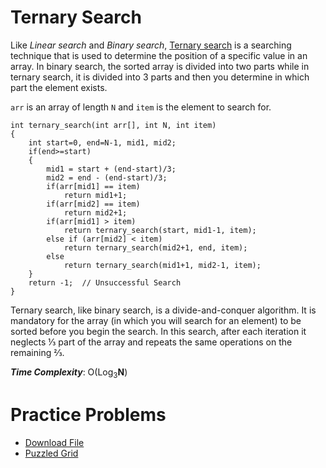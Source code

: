 # Ternary Search

Like *Linear search* and *Binary search*, [Ternary search](https://en.wikipedia.org/wiki/Ternary_search) is a searching technique that is used to determine the position of a specific value in an array. In binary search, the sorted array is divided into two parts while in ternary search, it is divided into 3 parts and then you determine in which part the element exists.

`arr` is an array of length `N` and `item` is the element to search for.

	int ternary_search(int arr[], int N, int item)
	{
		int start=0, end=N-1, mid1, mid2;
		if(end>=start)
		{
			mid1 = start + (end-start)/3;
			mid2 = end - (end-start)/3;
			if(arr[mid1] == item)
				return mid1+1;
			if(arr[mid2] == item)
				return mid2+1;
			if(arr[mid1] > item)
				return ternary_search(start, mid1-1, item);
			else if (arr[mid2] < item)
				return ternary_search(mid2+1, end, item);
			else
				return ternary_search(mid1+1, mid2-1, item);
		}
		return -1;	// Unsuccessful Search
	}

Ternary search, like binary search, is a divide-and-conquer algorithm. It is mandatory for the array (in which you will search for an element) to be sorted before you begin the search. In this search, after each iteration it neglects ⅓ part of the array and repeats the same operations on the remaining ⅔.

***Time Complexity***: O(Log<sub>3</sub>**N**)

# Practice Problems

* [Download File](https://www.hackerearth.com/practice/algorithms/searching/ternary-search/practice-problems/algorithm/download-file-b0fe3520/)
* [Puzzled Grid](https://www.hackerearth.com/practice/algorithms/searching/ternary-search/practice-problems/algorithm/puzzled-grid-1/)
